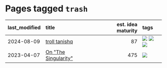 # Pages tagged `trash`

|last_modified|title|est. idea maturity|tags
|:---|:---|---:|:---|
|2024-08-09|[troll tanishq](../troll_tanishq.md)|87|[![](https://img.shields.io/badge/tag-completed-c92725)](../tags/completed.md) [![](https://img.shields.io/badge/tag-eleuther-aec580)](../tags/eleuther.md) [![](https://img.shields.io/badge/tag-trash-cdef47)](../tags/trash.md)|
|2023-04-07|[On "The Singularity"](../alternative-perspective-on-the-singularity.md)|475|[![](https://img.shields.io/badge/tag-trash-cdef47)](../tags/trash.md)|